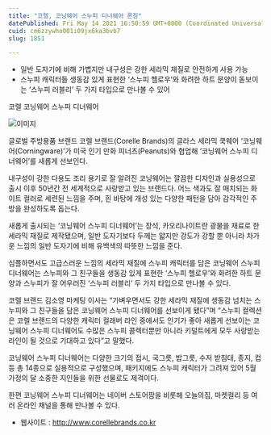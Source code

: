 ```yaml
---
title: "코렐, 코닝웨어 스누피 디너웨어 론칭"
datePublished: Fri May 14 2021 16:50:59 GMT+0000 (Coordinated Universal Time)
cuid: cm6zzywho001i09jx6ka3bvb7
slug: 1851

---
```



- 일반 도자기에 비해 가볍지만 내구성은 강한 세라믹 재질로 안전하게 사용 가능
- 스누피 캐릭터들 생동감 있게 표현한 ‘스누피 헬로우’와 화려한 하트 문양이 돋보이는 ‘스누피 러블리’ 두 가지 타입으로 만나볼 수 있어

코렐 코닝웨어 스누피 디너웨어

![이미지](https://cdn.hashnode.com/res/hashnode/image/upload/v1739249033580/2ed0e951-3495-4378-b959-add1303b8180.jpeg)

글로벌 주방용품 브랜드 코렐 브랜드(Corelle Brands)의 글라스 세라믹 쿡웨어 ‘코닝웨어(Corningware)’가 미국 인기 만화 피너츠(Peanuts)와 협업해 ‘코닝웨어 스누피 디너웨어’를 새롭게 선보인다.

내구성이 강한 다용도 조리 용기로 잘 알려진 코닝웨어는 깔끔한 디자인과 실용성으로 출시 이후 50년간 전 세계적으로 사랑받고 있는 브랜드다. 어느 색과도 잘 매치되는 화이트 컬러로 세련된 느낌을 주며, 흰 바탕에 개성 있는 다양한 패턴을 담아 감각적인 주방을 완성하도록 돕는다.

새롭게 출시되는 ‘코닝웨어 스누피 디너웨어’는 장석, 카오리나이트란 광물을 재료로 한 세라믹 재질로 제작됐으며, 일반 도자기보다 두께는 얇지만 강도가 강할 뿐 아니라 차가운 느낌의 일반 도자기에 비해 유백색의 따뜻한 느낌을 준다.

심플하면서도 고급스러운 느낌의 세라믹 재질에 스누피 캐릭터를 담은 코닝웨어 스누피 디너웨어는 스누피와 그 친구들을 생동감 있게 표현한 ‘스누피 헬로우’와 화려한 하트 문양과 스누피가 잘 어우러진 ‘스누피 러블리’ 두 가지 타입으로 만나볼 수 있다.

코렐 브랜드 김소영 마케팅 이사는 “가벼우면서도 강한 세라믹 재질에 생동감 넘치는 스누피와 그 친구들을 담은 코닝웨어 스누피 디너웨어를 선보이게 됐다”며 “스누피 컬렉션은 코렐 브랜드의 다양한 캐릭터 컬래버 라인 중에서도 인기가 좋아 새롭게 선보이는 코닝웨어 스누피 디너웨어도 수많은 스누피 콜렉터뿐만 아니라 키덜트에게 모두 사랑받는 라인이 될 것으로 기대하고 있다”고 말했다.

코닝웨어 스누피 디너웨어는 다양한 크기의 접시, 국그릇, 밥그릇, 수저 받침대, 종지, 컵 등 총 14종으로 실용적으로 구성했으며, 패키지에도 스누피 캐릭터가 그려져 있어 5월 가정의 달 소중한 지인들을 위한 선물로도 제격이다.

한편 코닝웨어 스누피 디너웨어는 네이버 스토어팜을 비롯해 오늘의집, 마켓컬리 등 여러 온라인 채널을 통해 만나볼 수 있다.

- 웹사이트 : http://www.corellebrands.co.kr